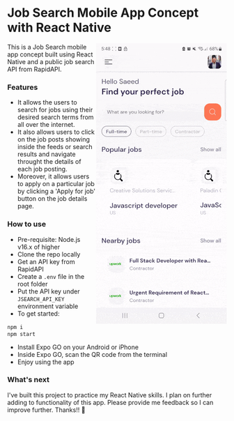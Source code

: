 # Job Search Mobile App Concept with React Native

<img src="https://github.com/SaeedRafay/job-search-mobileapp/blob/main/react-native-job-search-mobileapp-preview.gif" width="300" align="right">

This is a Job Search mobile app concept built using React Native and a public job search API from RapidAPI.

### Features

* It allows the users to search for jobs using their desired search terms from all over the internet.
* It also allows users to click on the job posts showing inside the feeds or search results and navigate throught the details of each job posting.
* Moreover, it allows users to apply on a particular job by clicking a 'Apply for job' button on the job details page.

### How to use

* Pre-requisite: Node.js v16.x of higher
* Clone the repo locally
* Get an API key from RapidAPI
* Create a `.env` file in the root folder
* Put the API key under `JSEARCH_API_KEY` environment variable
* To get started:
```
npm i
npm start
```
* Install Expo GO on your Android or iPhone
* Inside Expo GO, scan the QR code from the terminal
* Enjoy using the app

### What's next

I've built this project to practice my React Native skills. I plan on further adding to functionality of this app. Please provide me feedback so I can improve further. Thanks!! :raised_hands: